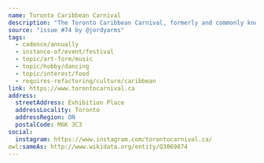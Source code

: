 ```yaml
---
name: Toronto Caribbean Carnival
description: "The Toronto Caribbean Carnival, formerly and commonly known as Caribana, is a festival of Caribbean culture and traditions held each summer in the city of Toronto, Ontario, Canada. It is a pan-Caribbean Carnival event and has been billed as North America's largest Festival, frequented by over 1.3 million tourists each year for the festival's Grand Parade and an overall attendance of 2.3 million."
source: "issue #74 by @jordyarms"
tags:
  - cadence/annually
  - instance-of/event/festival
  - topic/art-form/music
  - topic/hobby/dancing
  - topic/interest/food
  - requires-refactoring/culture/caribbean
link: https://www.torontocarnival.ca
address:
  streetAddress: Exhibition Place
  addressLocality: Toronto
  addressRegion: ON
  postalCode: M6K 3C3
social:
  instagram: https://www.instagram.com/torontocarnival.ca/
owl:sameAs: http://www.wikidata.org/entity/Q3069874
---
```


<!-- Community added from GitHub issue #74 -->
